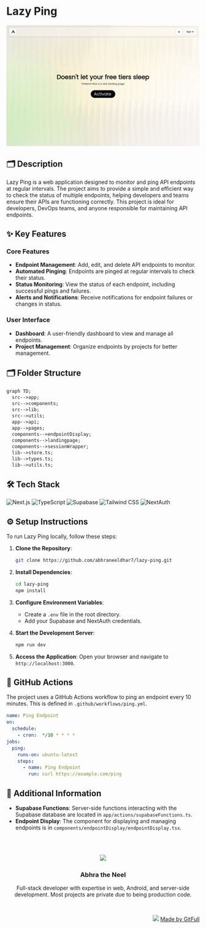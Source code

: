 # Lazy Ping
![thumbnail](./public/assets/landingPage-d9ac)
## 🗂️ Description

Lazy Ping is a web application designed to monitor and ping API endpoints at regular intervals. The project aims to provide a simple and efficient way to check the status of multiple endpoints, helping developers and teams ensure their APIs are functioning correctly. This project is ideal for developers, DevOps teams, and anyone responsible for maintaining API endpoints.

## ✨ Key Features

### **Core Features**
- **Endpoint Management**: Add, edit, and delete API endpoints to monitor.
- **Automated Pinging**: Endpoints are pinged at regular intervals to check their status.
- **Status Monitoring**: View the status of each endpoint, including successful pings and failures.
- **Alerts and Notifications**: Receive notifications for endpoint failures or changes in status.

### **User Interface**
- **Dashboard**: A user-friendly dashboard to view and manage all endpoints.
- **Project Management**: Organize endpoints by projects for better management.

## 🗂️ Folder Structure

```mermaid
graph TD;
  src-->app;
  src-->components;
  src-->lib;
  src-->utils;
  app-->api;
  app-->pages;
  components-->endpointDisplay;
  components-->landingpage;
  components-->sessionWrapper;
  lib-->store.ts;
  lib-->types.ts;
  lib-->utils.ts;
```

## 🛠️ Tech Stack

![Next.js](https://img.shields.io/badge/Next.js-000?logo=next.js&logoColor=white&style=for-the-badge)
![TypeScript](https://img.shields.io/badge/TypeScript-3178c6?logo=typescript&logoColor=white&style=for-the-badge)
![Supabase](https://img.shields.io/badge/Supabase-3EC7F7?logo=supabase&logoColor=white&style=for-the-badge)
![Tailwind CSS](https://img.shields.io/badge/Tailwind_CSS-06B6D4?logo=tailwind-css&logoColor=white&style=for-the-badge)
![NextAuth](https://img.shields.io/badge/NextAuth-3ECD59?logo=next-auth&logoColor=white&style=for-the-badge)

## ⚙️ Setup Instructions

To run Lazy Ping locally, follow these steps:

1. **Clone the Repository**:
   ```bash
   git clone https://github.com/abhraneeldhar7/lazy-ping.git
   ```
2. **Install Dependencies**:
   ```bash
   cd lazy-ping
   npm install
   ```
3. **Configure Environment Variables**:
   - Create a `.env` file in the root directory.
   - Add your Supabase and NextAuth credentials.

4. **Start the Development Server**:
   ```bash
   npm run dev
   ```
5. **Access the Application**:
   Open your browser and navigate to `http://localhost:3000`.

## 🤖 GitHub Actions

The project uses a GitHub Actions workflow to ping an endpoint every 10 minutes. This is defined in `.github/workflows/ping.yml`.

```yml
name: Ping Endpoint
on:
  schedule:
    - cron:  */10 * * * *
jobs:
  ping:
    runs-on: ubuntu-latest
    steps:
      - name: Ping Endpoint
        run: curl https://example.com/ping
```

## 📝 Additional Information

- **Supabase Functions**: Server-side functions interacting with the Supabase database are located in `app/actions/supabaseFunctions.ts`.
- **Endpoint Display**: The component for displaying and managing endpoints is in `components/endpointDisplay/endpointDisplay.tsx`.



<br><br>
<div align="center">
<img src="https://avatars.githubusercontent.com/u/89008279?v=4" width="120" />
<h3>Abhra the Neel</h3>
<p>Full-stack developer with expertise in web, Android, and server-side development. Most projects are private due to being production code.</p>
</div>
<br>
<p align="right">
<img src="https://gitfull.vercel.app/appLogo.png" width="20"/>  <a href="https://gitfull.vercel.app">Made by GitFull</a>
</p>
    